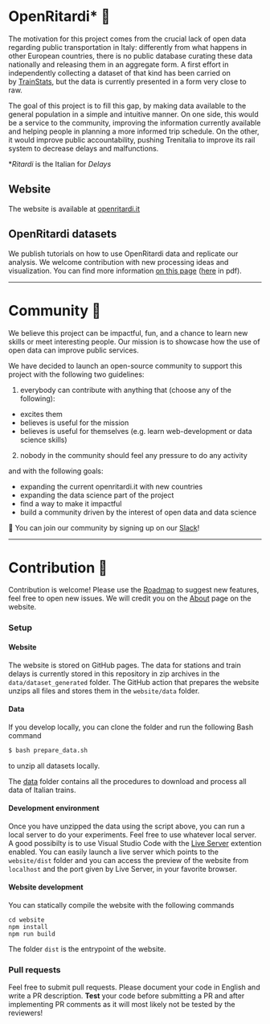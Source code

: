 # OpenRitardi* 🚂


The motivation for this project comes from the crucial lack of open data regarding public transportation in Italy: differently from what happens in other European countries, there is no public database curating these data nationally and releasing them in an aggregate form. A first effort in independently collecting a dataset of that kind has been carried on by [TrainStats](https://trainstats.altervista.org/), but the data is currently presented in a form very close to raw. 

The goal of this project is to fill this gap, by making data available to the general population in a simple and intuitive manner. On one side, this would be a service to the community, improving the information currently available and helping people in planning a more informed trip schedule. On the other, it would improve public accountability, pushing Trenitalia to improve its rail system to decrease delays and malfunctions.

\**Ritardi* is the Italian for *Delays*
## Website
The website is available at [openritardi.it](https://openritardi.it)

## OpenRitardi datasets
We publish tutorials on how to use OpenRitardi data and replicate our analysis. We welcome contribution with new processing ideas and visualization. You can find more information [on this page](data.md) ([here](data.pdf) in pdf).

---

# Community 🤗
We believe this project can be impactful, fun, and a chance to learn new skills or meet interesting people.
Our mission is to showcase how the use of open data can improve public services. 

We have decided to launch an open-source community to support this project with the following two guidelines:
1. everybody can contribute with anything that (choose any of the following):
  - excites them
  - believes is useful for the mission
  - believes is useful for themselves (e.g. learn web-development or data science skills)

2. nobody in the community should feel any pressure to do any activity  

and with the following goals:
- expanding the current openritardi.it with new countries
- expanding the data science part of the project
- find a way to make it impactful
- build a community driven by the interest of open data and data science


🚀 You can join our community by signing up on our [Slack](https://join.slack.com/t/opentrains/shared_invite/zt-2b0qtfmpe-YQZZdpJkwR~PQKjrCZksEg)!

---

# Contribution 🤝
Contribution is welcome! Please use the [Roadmap](https://github.com/giacomoorsi/OpenRitardi/issues/1) to suggest new features, feel free to open new issues. We will credit you on the [About](https://www.openritardi.it/about.html) page on the website.

### Setup
#### Website
The website is stored on GitHub pages. The data for stations and train delays is currently stored in this repository in zip archives in the `data/dataset_generated` folder. 
The GitHub action that prepares the website unzips all files and stores them in the `website/data` folder.  

#### Data
If you develop locally, you can clone the folder and run the following Bash command 
```bash
$ bash prepare_data.sh
```
to unzip all datasets locally.

The [data](data) folder contains all the procedures to download and process all data of Italian trains. 

#### Development environment
Once you have unzipped the data using the script above, you can run a local server to do your experiments. Feel free to use whatever local server. 
A good possibilty is to use Visual Studio Code with the [Live Server](https://marketplace.visualstudio.com/items?itemName=ritwickdey.LiveServer) extention enabled. You can easily launch a live server which points to the `website/dist` folder and you can access the preview of the website from `localhost` and the port given by Live Server, in your favorite browser. 

#### Website development
You can statically compile the website with the following commands 
```
cd website
npm install
npm run build
```
The folder `dist` is the entrypoint of the website. 

### Pull requests
Feel free to submit pull requests. Please document your code in English and write a PR description. **Test** your code before submitting a PR and after implementing PR comments as it will most likely not be tested by the reviewers!
